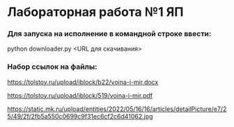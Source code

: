 # Лабораторная работа №1 ЯП

### Для запуска на исполнение в командной строке ввести:

python downloader.py <URL для скачивания>

### Набор ссылок на файлы:

https://tolstoy.ru/upload/iblock/b22/voina-i-mir.docx

https://tolstoy.ru/upload/iblock/519/voina-i-mir.pdf

https://static.mk.ru/upload/entities/2022/05/16/16/articles/detailPicture/e7/25/49/2f/2fb5a550c0699c9f31ec6cf2c6d41062.jpg
